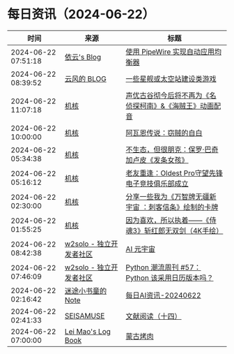 ﻿# 每日资讯（2024-06-22）

|时间|来源|标题|
|---|---|---|
|2024-06-22 07:51:18|[依云's Blog](https://blog.lilydjwg.me/feed)|[使用 PipeWire 实现自动应用均衡器](https://blog.lilydjwg.me/posts/216847.html)|
|2024-06-22 08:39:52|[云风的 BLOG](http://blog.codingnow.com/atom.xml)|[一些星舰或太空站建设类游戏](https://blog.codingnow.com/2024/06/starship_gamelist.html)|
|2024-06-22 11:07:18|[机核](https://www.gcores.com/rss)|[声优古谷彻今后将不再为《名侦探柯南》&《海贼王》动画配音](https://www.gcores.com/articles/183954)|
|2024-06-22 10:00:00|[机核](https://www.gcores.com/rss)|[阿瓦恩传说：窃贼的自白](https://www.gcores.com/articles/183949)|
|2024-06-22 05:34:38|[机核](https://www.gcores.com/rss)|[不生态，但很朋克：保罗·巴奇加卢皮《发条女孩》](https://www.gcores.com/articles/183945)|
|2024-06-22 05:16:12|[机核](https://www.gcores.com/rss)|[老友重逢：Oldest Pro守望先锋电子竞技俱乐部成立](https://www.gcores.com/articles/183951)|
|2024-06-22 02:30:00|[机核](https://www.gcores.com/rss)|[分享一些我为《万智牌无疆新宇宙 ：刺客信条》绘制的卡牌](https://www.gcores.com/articles/183929)|
|2024-06-22 01:55:25|[机核](https://www.gcores.com/rss)|[因为喜欢，所以执着——《侍魂3》斩红郎无双剑（4K手绘）](https://www.gcores.com/articles/183947)|
|2024-06-22 08:42:38|[w2solo - 独立开发者社区](https://w2solo.com/topics/feed)|[AI 元宇宙](https://w2solo.com/topics/4710)|
|2024-06-22 07:46:09|[w2solo - 独立开发者社区](https://w2solo.com/topics/feed)|[Python 潮流周刊 #57：Python 该采用日历版本吗？](https://w2solo.com/topics/4709)|
|2024-06-22 02:16:42|[迷途小书童的Note](https://xugaoxiang.com/feed)|[每日AI资讯-20240622](https://xugaoxiang.com/2024/06/22/ai-daily-20240622/)|
|2024-06-22 02:41:33|[SEISAMUSE](https://www.seis-jun.xyz/atom.xml)|[文献阅读（十四）](http://www.seis-jun.xyz/paper-reading-14)|
|2024-06-22 07:00:00|[Lei Mao's Log Book](https://leimao.github.io/atom.xml)|[蒙古烤肉](https://leimao.github.io/essay/%E8%92%99%E5%8F%A4%E7%83%A4%E8%82%89-Mongolian-Grill/)|
